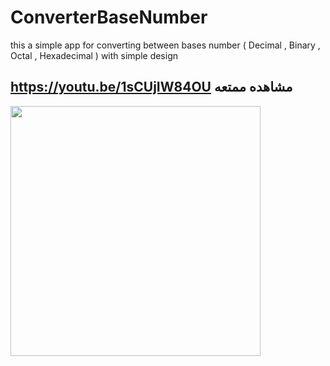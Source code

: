 # ConverterBaseNumber
this a simple app for converting between bases number ( Decimal , Binary , Octal , Hexadecimal ) with simple design
 ## https://youtu.be/1sCUjIW84OU مشاهده ممتعه 
<img src ="https://user-images.githubusercontent.com/105106529/224839549-ac4cc959-864d-4f4b-beab-496e006539c8.jpg" width="400" hight="400">
